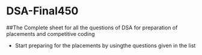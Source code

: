 # DSA-Final450

##The Complete sheet for all the questions of DSA for preparation of placements and competitive coding

- Start preparing for the placements by usingthe questions given in the list


